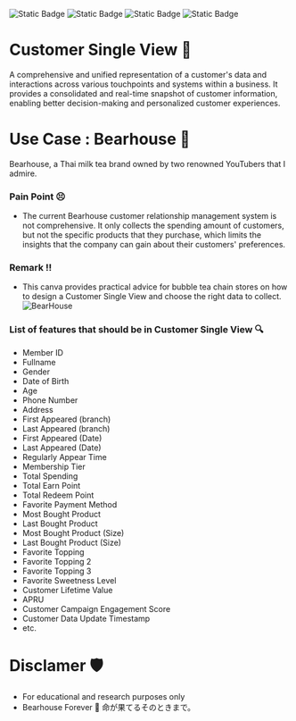 ![Static Badge](https://img.shields.io/badge/Concept-33D4FF) ![Static Badge](https://img.shields.io/badge/Presentation-F28800) ![Static Badge](https://img.shields.io/badge/Novice-B60BB8) ![Static Badge](https://img.shields.io/badge/Canva-%2300C4CC.svg?&style=for-the-badge&logo=Canva&logoColor=white)
# Customer Single View 🌱
A comprehensive and unified representation of a customer's data and interactions across various touchpoints and systems within a business. It provides a consolidated and real-time snapshot of customer information, enabling better decision-making and personalized customer experiences.
# Use Case : Bearhouse 🧋
Bearhouse, a Thai milk tea brand owned by two renowned YouTubers that  I admire.
### Pain Point 😣
- The current Bearhouse customer relationship management system is not comprehensive. It only collects the spending amount of customers, but not the specific products that they purchase, which limits the insights that the company can gain about their customers' preferences.
### Remark ‼️
- This canva provides practical advice for bubble tea chain stores on how to design a Customer Single View and choose the right data to collect.
![BearHouse](https://github.com/ginga924/MADT8101_Customer-Analytics999/assets/136943349/ec020543-7329-430e-b3aa-3664b6244ff0)
### List of features that should be in Customer Single View 🔍
- Member ID
- Fullname
- Gender
- Date of Birth
- Age
- Phone Number
- Address
- First Appeared (branch)
- Last Appeared (branch)
- First Appeared (Date)
- Last Appeared (Date)
- Regularly Appear Time
- Membership Tier
- Total Spending
- Total Earn Point
- Total Redeem Point
- Favorite Payment Method
- Most Bought Product
- Last Bought Product
- Most Bought Product (Size)
- Last Bought Product (Size)
- Favorite Topping
- Favorite Topping 2
- Favorite Topping 3
- Favorite Sweetness Level
- Customer Lifetime Value
- APRU
- Customer Campaign Engagement Score
- Customer Data Update Timestamp
- etc.
# Disclamer 🛡️
- For educational and research purposes only
- Bearhouse Forever 🧋 命が果てるそのときまで。
